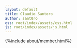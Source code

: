 ```yaml
---
layout: default
title: Claudio Santoro
author: sant0ro
css: root/index/assets/css.html
js: root/index/assets/js.html
---
```


{%include about/member.html%}